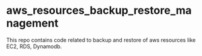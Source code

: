 # aws_resources_backup_restore_management
This repo contains code related to backup and restore of aws resources like EC2, RDS, Dynamodb.
